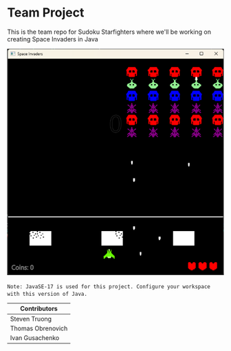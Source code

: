# Team Project

This is the team repo for Sudoku Starfighters where we'll
be working on creating Space Invaders in Java

![Image showing gameplay of the Space Invaders project](example.png)

`Note: JavaSE-17 is used for this project. Configure your workspace with this version of Java.`

| Contributors      |
| ----------------- |
| Steven Truong     |
| Thomas Obrenovich |
| Ivan Gusachenko   |
